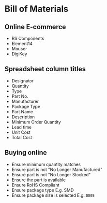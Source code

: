 # Bill of Materials

## Online E-commerce

- RS Components
- Element14
- Mouser
- DigiKey

## Spreadsheet column titles

- Designator
- Quantity
- Type
- Part No.
- Manufacturer
- Package Type
- Part Name
- Description
- Minimum Order Quantity
- Lead time
- Unit Cost
- Total Cost

## Buying online

- Ensure minimum quantity matches
- Ensure part is not "No Longer Manufactured"
- Ensure part is not "No Longer Stocked"
- Ensure the part is available
- Ensure RoHS Compliant
- Ensure package type E.g. SMD
- Ensure package size is selected E.g. `0805`
